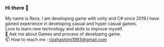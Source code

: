 ### Hi there 👋<br/>
My name is Reza. I am developing game with unity and C# since 2019.I have gained experience in developing casual and hyper casual games.<br/>
Love to learn new technology and skills to improve myself.<br/>
💬 Ask me about Games and process of developing game.<br/>
📫 How to reach me : rizahashimi1993@gmail.com

<!--
**RezaHashemi-9372/RezaHashemi-9372** is a ✨ _special_ ✨ repository because its `README.md` (this file) appears on your GitHub profile.

Here are some ideas to get you started:

- 🔭 I’m currently working on ...
- 🌱 I’m currently learning ...
- 👯 I’m looking to collaborate on ...
- 🤔 I’m looking for help with ...
- 💬 Ask me about ...
- 📫 How to reach me: ...
- 😄 Pronouns: ...
- ⚡ Fun fact: ...
-->
